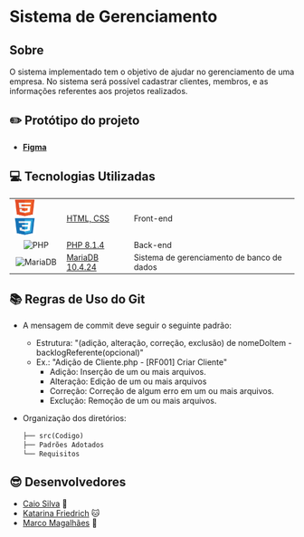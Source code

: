 # Sistema de Gerenciamento

## Sobre

O sistema implementado tem o objetivo de ajudar no gerenciamento de uma empresa. No sistema será possível cadastrar clientes, membros, e as informações referentes aos projetos realizados.

## :pencil2: Protótipo do projeto

-   **[Figma](https://www.figma.com/file/a6pjKOil2gnofPOERM9okO/Projeto-CKM?node-id=0%3A1)**

## :computer: Tecnologias Utilizadas

<table border-collapse=collapse>
  <tr>
    <td><img alt="HTML" height="30" width="40" src="https://raw.githubusercontent.com/devicons/devicon/1119b9f84c0290e0f0b38982099a2bd027a48bf1/icons/html5/html5-original.svg" /> 
    <img alt="CSS" height="30" width="40" src="https://raw.githubusercontent.com/devicons/devicon/1119b9f84c0290e0f0b38982099a2bd027a48bf1/icons/css3/css3-original.svg" /> 
    </td>
    <td><a href="https://www.w3schools.com/html/" target="_blank">HTML, CSS </a></td>
    <td>Front-end</td>
  </tr>
  <tr>
    <td align ="center"><img alt="PHP"  height="30" width="40"  src="https://www.php.net//images/logos/new-php-logo.svg" /></td>
    <td><a href="https://www.php.net/docs.php" target="_blank">PHP 8.1.4</a></td>
    <td>Back-end</td>
  </tr>
  <tr>
    <td align ="center"><img alt="MariaDB" height="30" width="40" src="https://mariadb.org/wp-content/themes/twentynineteen-child/icons/logo_seal.svg" /></td>
    <td><a href="https://mariadb.com" target="_blank">MariaDB 10.4.24</a></td>
    <td>Sistema de gerenciamento de banco de dados</td>
  </tr>
</table>

## :books: Regras de Uso do Git

- A mensagem de commit deve seguir o seguinte padrão:
    - Estrutura: "(adição, alteração, correção, exclusão) de nomeDoItem - backlogReferente(opcional)"
    - Ex.: "Adição de Cliente.php - [RF001] Criar Cliente"
      - Adição: Inserção de um ou mais arquivos.
      - Alteração: Edição de um ou mais arquivos
      - Correção: Correção de algum erro em um ou mais arquivos.
      - Exclução: Remoção de um ou mais arquivos.
    
- Organização dos diretórios:
     ```
    ├── src(Codigo)
    ├── Padrões Adotados
    └── Requisitos
    ```

## :sunglasses: Desenvolvedores

- [Caio Silva](https://github.com/CaioMatheu5) :wolf:
- [Katarina Friedrich](https://github.com/katfr) :cat:
- [Marco Magalhães](https://github.com/lieko0) :owl:
